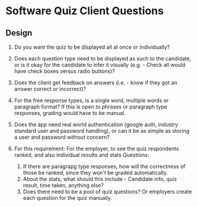# Software Quiz Client Questions

## Design

1. Do you want the quiz to be displayed all at once or individually?
2. Does each question type need to be displayed as such to the candidate, or is it okay for the candidate to infer it visually (e.g. - Check all would have check boxes versus radio buttons)?
3. Does the client get feedback on answers (i.e. - know if they got an answer correct or incorrect)?
4. For the free response types, is a single word, multiple words or paragraph format? If this is open to phrases or paragraph type responses, grading would have to be manual.
5. Does the app need real world authentication (google auth, industry standard user and password handling), or can it be as simple as storing a user and password without concern?

6. For this requirement:
For the employer, to see the quiz respondents ranked, and also individual results and stats
Questions:
    1. If there are paragrapg type responses, how will the correctness of those be ranked, since they won't be graded automatically. 
    2. About the stats, what should this include - Candidate info, quiz result, time taken, anything else?
    3. Does there need to be a pool of quiz questions? Or employers create each question for the quiz manually.
